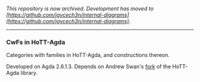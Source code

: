 *This repository is now archived. Development has moved to [https://github.com/jaycech3n/internal-diagrams](https://github.com/jaycech3n/internal-diagrams).*

---
### CwFs in HoTT-Agda

Categories with families in HoTT-Agda, and constructions thereon.

Developed on Agda 2.6.1.3.
Depends on Andrew Swan's [fork](https://github.com/awswan/HoTT-Agda/tree/agda-2.6.1-compatible) of the HoTT-Agda library.
